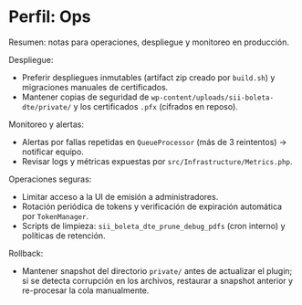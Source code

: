 # Perfil: Ops

Resumen: notas para operaciones, despliegue y monitoreo en producción.

Despliegue:
- Preferir despliegues inmutables (artifact zip creado por `build.sh`) y migraciones manuales de certificados.
- Mantener copias de seguridad de `wp-content/uploads/sii-boleta-dte/private/` y los certificados `.pfx` (cifrados en reposo).

Monitoreo y alertas:
- Alertas por fallas repetidas en `QueueProcessor` (más de 3 reintentos) -> notificar equipo.
- Revisar logs y métricas expuestas por `src/Infrastructure/Metrics.php`.

Operaciones seguras:
- Limitar acceso a la UI de emisión a administradores.
- Rotación periódica de tokens y verificación de expiración automática por `TokenManager`.
- Scripts de limpieza: `sii_boleta_dte_prune_debug_pdfs` (cron interno) y políticas de retención.

Rollback:
- Mantener snapshot del directorio `private/` antes de actualizar el plugin; si se detecta corrupción en los archivos, restaurar a snapshot anterior y re-procesar la cola manualmente.